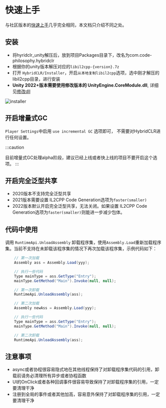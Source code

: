 # 快速上手

与社区版本的[快速上手](../../beginner/quickstart.md)几乎完全相同，本文档只介绍不同之处。

## 安装

- 将hyridclr_unity解压后，放到项目Packages目录下，改名为com.code-philosophy.hybridclr
- 根据你的unity版本解压对应的`libil2cpp-{version}.7z`
- 打开 `HybridCLR/Installer`，开启`从本地复制libil2cpp`选项，选中刚才解压的libil2cpp目录，进行安装
- **Unity 2022+版本需要使用修改版本的 UnityEngine.CoreModule.dll**, 详细见[修改dll](modifydll.md)

![installer](/img/hybridclr/ultimate-installer.jpg)


## 开启增量式GC


`Player Settings`中启用 `use incremental GC` 选项即可， 不需要对HybridCLR进行任何设置。

:::caution

目前增量式GC处理alpha阶段，建议已经上线或者快上线的项目不要开启这个选项。
:::

## 开启完全泛型共享

- 2020版本不支持完全泛型共享
- 2021版本需要设置 IL2CPP Code Generation选项为`faster(smaller)`
- 2022版本默认开启完全泛型共享，无法关闭。如果设置 IL2CPP Code Generation选项为`faster(smaller)`则能进一步减少包体。

## 代码中使用

调用 `RuntimeApi.UnloadAssembly` 卸载程序集，使用`Assembly.Load`重新加载程序集。当前不支持在未卸载该程序集的情况下再次加载该程序集，示例代码如下：

```csharp
    // 第一次加载
    Assembly ass = Assembly.Load(yyy);

    // 执行一些代码
    Type mainType = ass.GetType("Entry");
    mainType.GetMethod("Main").Invoke(null, null);

    // 第一次卸载
    RuntimeApi.UnloadAssembly(ass);

    // 第二次加载
    Assembly newAss = Assembly.Load(yyy);

    // 执行一些代码
    Type mainType = ass.GetType("Entry");
    mainType.GetMethod("Main").Invoke(null, null);

    // 第二次卸载
    RuntimeApi.UnloadAssembly(ass);
```

## 注意事项

- async或者协程很容易隐式地在其他线程保持了对卸载程序集代码的引用，卸载前请务必清理所有异步或者协程函数
- UI的OnClick或者各种回调事件很容易导致保持了对卸载程序集的引用，一定要清理干净
- 注册到全局的事件或者其他加高，容易意外保持了对卸载程序集的引用，一定要清理干净
